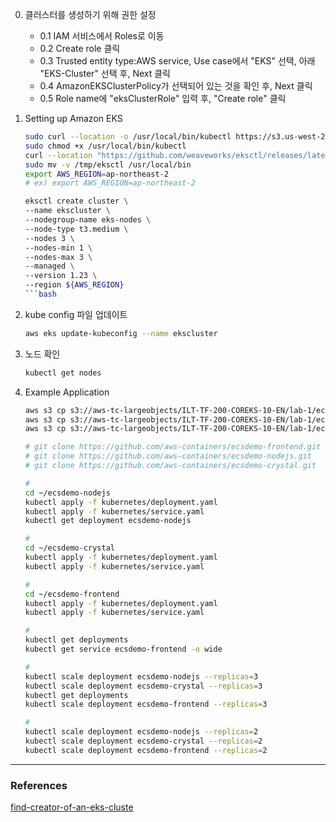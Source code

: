 0. 클러스터를 생성하기 위해 권한 설정

    - 0.1 IAM 서비스에서 Roles로 이동
    - 0.2 Create role 클릭
    - 0.3 Trusted entity type:AWS service, Use case에서 "EKS" 선택, 아래 "EKS-Cluster" 선택 후, Next 클릭
    - 0.4 AmazonEKSClusterPolicy가 선택되어 있는 것을 확인 후, Next 클릭
    - 0.5 Role name에 "eksClusterRole" 입력 후, "Create role" 클릭

1. Setting up Amazon EKS

    ```bash
    sudo curl --location -o /usr/local/bin/kubectl https://s3.us-west-2.amazonaws.com/amazon-eks/1.23.7/2022-06-29/bin/linux/amd64/kubectl
    sudo chmod +x /usr/local/bin/kubectl
    curl --location "https://github.com/weaveworks/eksctl/releases/latest/download/eksctl_$(uname -s)_amd64.tar.gz" | tar xz -C /tmp
    sudo mv -v /tmp/eksctl /usr/local/bin
    export AWS_REGION=ap-northeast-2
    # ex) export AWS_REGION=ap-northeast-2

    eksctl create cluster \
    --name ekscluster \
    --nodegroup-name eks-nodes \
    --node-type t3.medium \
    --nodes 3 \
    --nodes-min 1 \
    --nodes-max 3 \
    --managed \
    --version 1.23 \
    --region ${AWS_REGION}
    ```bash

2. kube config 파일 업데이트

    ```bash
    aws eks update-kubeconfig --name ekscluster
    ```

3. 노드 확인

    ```bash
    kubectl get nodes
    ```

4. Example Application

    ```bash
    aws s3 cp s3://aws-tc-largeobjects/ILT-TF-200-COREKS-10-EN/lab-1/ecsdemo-crystal/ ~/ecsdemo-crystal/ --recursive
    aws s3 cp s3://aws-tc-largeobjects/ILT-TF-200-COREKS-10-EN/lab-1/ecsdemo-frontend/ ~/ecsdemo-frontend/ --recursive
    aws s3 cp s3://aws-tc-largeobjects/ILT-TF-200-COREKS-10-EN/lab-1/ecsdemo-nodejs/ ~/ecsdemo-nodejs/ --recursive

    # git clone https://github.com/aws-containers/ecsdemo-frontend.git
    # git clone https://github.com/aws-containers/ecsdemo-nodejs.git
    # git clone https://github.com/aws-containers/ecsdemo-crystal.git

    #
    cd ~/ecsdemo-nodejs
    kubectl apply -f kubernetes/deployment.yaml
    kubectl apply -f kubernetes/service.yaml
    kubectl get deployment ecsdemo-nodejs

    #
    cd ~/ecsdemo-crystal
    kubectl apply -f kubernetes/deployment.yaml
    kubectl apply -f kubernetes/service.yaml

    #
    cd ~/ecsdemo-frontend
    kubectl apply -f kubernetes/deployment.yaml
    kubectl apply -f kubernetes/service.yaml

    #
    kubectl get deployments
    kubectl get service ecsdemo-frontend -o wide

    #
    kubectl scale deployment ecsdemo-nodejs --replicas=3
    kubectl scale deployment ecsdemo-crystal --replicas=3
    kubectl get deployments
    kubectl scale deployment ecsdemo-frontend --replicas=3

    #
    kubectl scale deployment ecsdemo-nodejs --replicas=2
    kubectl scale deployment ecsdemo-crystal --replicas=2
    kubectl scale deployment ecsdemo-frontend --replicas=2
    ```

---

### References

[find-creator-of-an-eks-cluste](https://www.javierinthecloud.com/find-creator-of-an-eks-cluster/)